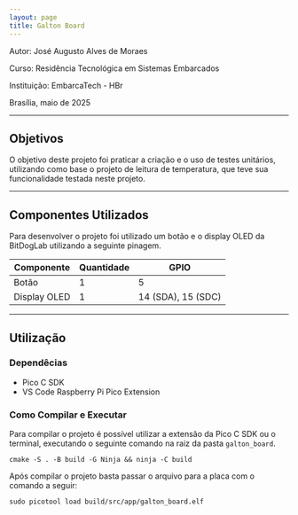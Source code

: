 ```yaml
---
layout: page
title: Galton Board
---
```


Autor: José Augusto Alves de Moraes

Curso: Residência Tecnológica em Sistemas Embarcados

Instituição: EmbarcaTech - HBr

Brasília, maio de 2025

---

## Objetivos

O objetivo deste projeto foi praticar a criação e o uso de testes unitários, utilizando como base o projeto de leitura de temperatura, que teve sua funcionalidade testada neste projeto.

---

## Componentes Utilizados

Para desenvolver o projeto foi utilizado um botão e o display OLED da BitDogLab utilizando a seguinte pinagem.

| Componente         | Quantidade | GPIO               |
| ------------------ | ---------- | -------------------|
| Botão              | 1          | 5                  |
| Display OLED       | 1          | 14 (SDA), 15 (SDC) |

---

## Utilização

### Dependêcias

- Pico C SDK
- VS Code Raspberry Pi Pico Extension

### Como Compilar e Executar

Para compilar o projeto é possível utilizar a extensão da Pico C SDK ou o terminal, executando o seguinte comando na raiz da pasta `galton_board`.

`cmake -S . -B build -G Ninja && ninja -C build`

Após compilar o projeto basta passar o arquivo para a placa com o comando a seguir:

`sudo picotool load build/src/app/galton_board.elf`
